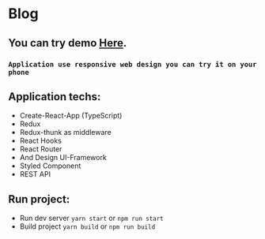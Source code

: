 # Blog 

## You can try demo [Here](https://dazzling-jang-406c2c.netlify.app/).

### `Application use responsive web design you can try it on your phone`

## Application techs:

- Create-React-App (TypeScript)
- Redux
- Redux-thunk as middleware
- React Hooks
- React Router
- And Design UI-Framework
- Styled Component
- REST API

## Run project:

- Run dev server `yarn start` or `npm run start`
- Build project `yarn build` or `npm run build`
